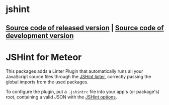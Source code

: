 # jshint
[Source code of released version](https://github.com/meteor/meteor/tree/master/packages/jshint) | [Source code of development version](https://github.com/meteor/meteor/tree/master/packages/jshint)
---

JSHint for Meteor
===

This packages adds a Linter Plugin that automatically runs all your JavaScript
source files through the [JSHint linter](http://jshint.com/about/), correctly
passing the global imports from the used packages.

To configure the plugin, put a `.jshintrc` file into your app's (or package's)
root, containing a valid JSON with the [JSHint
options](http://jshint.com/docs/options/).

